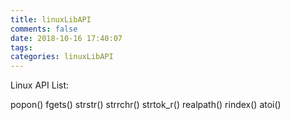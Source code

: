 ```yaml
---
title: linuxLibAPI
comments: false
date: 2018-10-16 17:40:07
tags:
categories: linuxLibAPI
---
```


Linux API List:

popon()
fgets()
strstr()
strrchr()
strtok\_r()
realpath()
rindex()
atoi()


